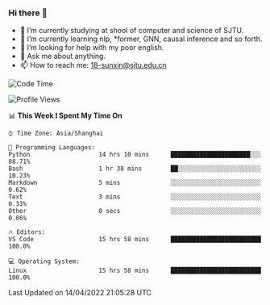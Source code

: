 ### Hi there 👋

<!--
**sunxin000/sunxin000** is a ✨ _special_ ✨ repository because its `README.md` (this file) appears on your GitHub profile.

Here are some ideas to get you started:

- 🔭 I’m currently working on ...
- 🌱 I’m currently learning ...
- 👯 I’m looking to collaborate on ...
- 🤔 I’m looking for help with ...
- 💬 Ask me about ...
- 📫 How to reach me: ...
- 😄 Pronouns: ...
- ⚡ Fun fact: ...
-->
- 🏫 I’m currently studying at shool of computer and science of SJTU.
- 🌱 I’m currently learning nlp, \*former, GNN, causal inference and so forth.
- 🤔 I’m looking for help with my poor english.
- 💬 Ask me about anything.
- 📫 How to reach me: 18-sunxin@sjtu.edu.cn
<!--START_SECTION:waka-->
![Code Time](http://img.shields.io/badge/Code%20Time-154%20hrs%2037%20mins-blue)

![Profile Views](http://img.shields.io/badge/Profile%20Views-8-blue)

📊 **This Week I Spent My Time On** 

```text
⌚︎ Time Zone: Asia/Shanghai

💬 Programming Languages: 
Python                   14 hrs 10 mins      ██████████████████████░░░   88.71% 
Bash                     1 hr 38 mins        ██░░░░░░░░░░░░░░░░░░░░░░░   10.23% 
Markdown                 5 mins              ░░░░░░░░░░░░░░░░░░░░░░░░░   0.62% 
Text                     3 mins              ░░░░░░░░░░░░░░░░░░░░░░░░░   0.33% 
Other                    0 secs              ░░░░░░░░░░░░░░░░░░░░░░░░░   0.06%

🔥 Editors: 
VS Code                  15 hrs 58 mins      █████████████████████████   100.0%

💻 Operating System: 
Linux                    15 hrs 58 mins      █████████████████████████   100.0%

```


 Last Updated on 14/04/2022 21:05:28 UTC
<!--END_SECTION:waka-->
